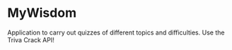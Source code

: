 # MyWisdom
Application to carry out quizzes of different topics and difficulties. Use the Triva Crack API!
